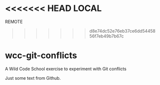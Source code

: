 <<<<<<< HEAD
LOCAL
=======
REMOTE
>>>>>>> d8e74dc52e76eb37ce6dd5445856f7eb49b7b67c
# wcc-git-conflicts
A Wild Code School exercise to experiment with Git conflicts

Just some text from Github.
